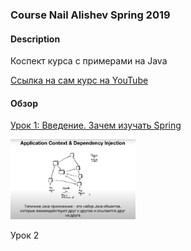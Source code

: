 ### Course Nail Alishev Spring 2019


#### Description
Коспект курса с примерами на Java <br>

<a href="https://www.youtube.com/watch?v=5ePo08sqcpk&list=PLAma_mKffTOR5o0WNHnY0mTjKxnCgSXrZ">
Ссылка на сам курс на YouTube</a><br>


#### Обзор

<a href="/src/main/java/lesson01">Урок 1: Введение. Зачем изучать Spring</a><br>

<img alt="Типичное Java приложение" src="/src/main/java/lesson01/typicalAppJava.png" width="200"><br>


Урок 2





